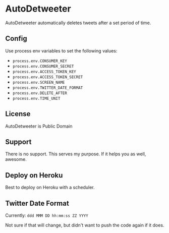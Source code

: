 # AutoDetweeter

AutoDetweeter automatically deletes tweets after a set period of time.

## Config
Use process env variables to set the following values:

- `process.env.CONSUMER_KEY`
- `process.env.CONSUMER_SECRET`
- `process.env.ACCESS_TOKEN_KEY`
- `process.env.ACCESS_TOKEN_SECRET`
- `process.env.SCREEN_NAME`
- `process.env.TWITTER_DATE_FORMAT`
- `process.env.DELETE_AFTER`
- `process.env.TIME_UNIT`

## License

AutoDetweeter is Public Domain

## Support

There is no support. This serves my purpose. If it helps you as well, awesome.

## Deploy on Heroku

Best to deploy on Heroku with a scheduler.

## Twitter Date Format

Currently: `ddd MMM DD hh:mm:ss ZZ YYYY`

Not sure if that will change, but didn't want to push the code again if it does.